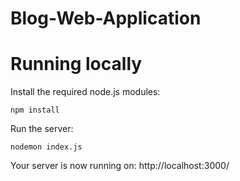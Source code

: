 # Blog-Web-Application

# Running locally
Install the required node.js modules:
```
npm install
```
Run the server:
```
nodemon index.js
```
Your server is now running on: http://localhost:3000/
